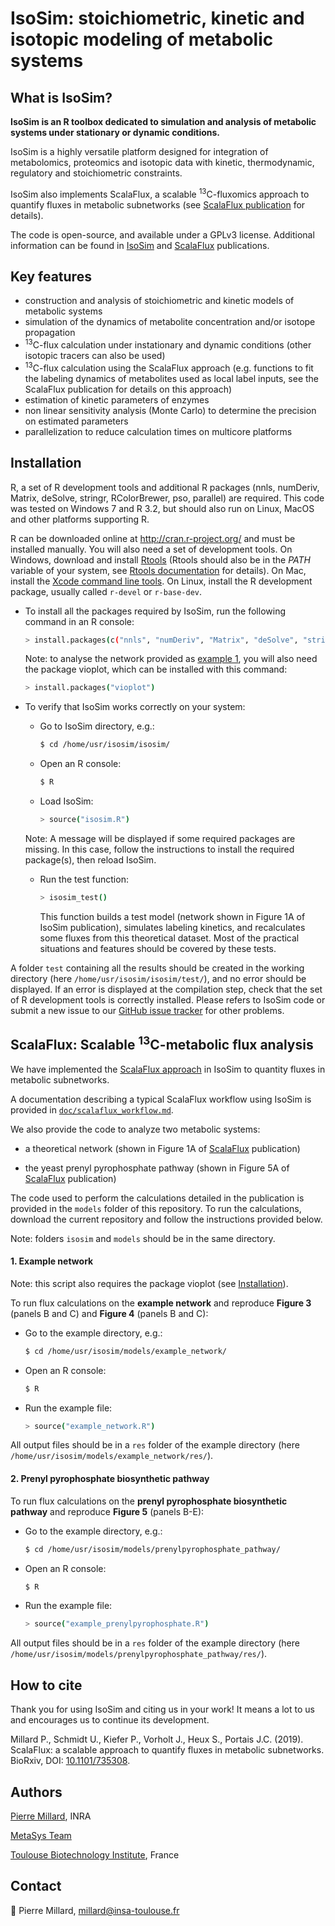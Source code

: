 # IsoSim: stoichiometric, kinetic and isotopic modeling of metabolic systems


## What is IsoSim?
**IsoSim is an R toolbox dedicated to simulation and analysis of metabolic systems under stationary or dynamic conditions.**

IsoSim is a highly versatile platform designed for integration of metabolomics, proteomics and isotopic data with kinetic, thermodynamic, regulatory and stoichiometric constraints.

IsoSim also implements ScalaFlux, a scalable <sup>13</sup>C-fluxomics approach to quantify fluxes in metabolic subnetworks (see [ScalaFlux publication](https://doi.org/10.1101/735308) for details).

The code is open-source, and available under a GPLv3 license. Additional information can be found in [IsoSim](https://dx.doi.org/10.1186%2Fs12918-015-0213-8) and [ScalaFlux](https://doi.org/10.1101/735308) publications.

## Key features

- construction and analysis of stoichiometric and kinetic models of metabolic systems
- simulation of the dynamics of metabolite concentration and/or isotope propagation
- <sup>13</sup>C-flux calculation under instationary and dynamic conditions (other isotopic tracers can also be used)
- <sup>13</sup>C-flux calculation using the ScalaFlux approach (e.g. functions to fit the labeling dynamics of metabolites used as local label inputs, see the ScalaFlux publication for details on this approach)
- estimation of kinetic parameters of enzymes
- non linear sensitivity analysis (Monte Carlo) to determine the precision on estimated parameters
- parallelization to reduce calculation times on multicore platforms


## Installation

R, a set of R development tools and additional R packages (nnls, numDeriv, Matrix, deSolve, stringr, RColorBrewer, pso, parallel) are required. This code was tested on Windows 7 and R 3.2, but should also run on Linux, MacOS and other platforms supporting R.

R can be downloaded online at http://cran.r-project.org/ and must be installed manually. You will also need a set of development tools. On Windows, 
download and install [Rtools](http://cran.r-project.org/bin/windows/Rtools/) (Rtools should also be in the *PATH* variable of your system, see [Rtools documentation](https://cran.r-project.org/bin/windows/Rtools/) for details). On Mac, install the [Xcode command line tools](https://developer.apple.com/downloads). 
On Linux, install the R development package, usually called `r-devel` or `r-base-dev`.

- To install all the packages required by IsoSim, run the following command in an R console:

  ```bash
  > install.packages(c("nnls", "numDeriv", "Matrix", "deSolve", "stringr", "RColorBrewer", "pso", "parallel"))
  ```
  
  Note: to analyse the network provided as [example 1](#1-example-network), you will also need the package vioplot, which can be installed with this command:
  
  ```bash
  > install.packages("vioplot")
  ```
  
- To verify that IsoSim works correctly on your system:
  
  - Go to IsoSim directory, e.g.:
  
    ```bash
    $ cd /home/usr/isosim/isosim/
    ```
  
  - Open an R console:
  
    ```bash
    $ R
    ```
  
  - Load IsoSim:
  
    ```bash
    > source("isosim.R")
    ```
    
  Note: A message will be displayed if some required packages are missing. In this case, follow the instructions to install the required package(s), then reload IsoSim.
  
  - Run the test function:
  
    ```bash
    > isosim_test()
    ```
    
    This function builds a test model (network shown in Figure 1A of IsoSim publication), simulates labeling kinetics, and recalculates some fluxes from this theoretical dataset. Most of 
    the practical situations and features should be covered by these tests.
  
A folder `test` containing all the results should be created in the working directory (here `/home/usr/isosim/isosim/test/`), and no error should be displayed.
If an error is displayed at the compilation step, check that the set of R development tools is correctly installed. 
Please refers to IsoSim code or submit a new issue to our [GitHub issue tracker](https://github.com/MetaSys-LISBP/IsoSim/issues) for other problems.
  
## ScalaFlux: Scalable <sup>13</sup>C-metabolic flux analysis

We have implemented the [ScalaFlux approach](https://doi.org/10.1101/735308) in IsoSim to quantity fluxes in metabolic subnetworks.

A documentation describing a typical ScalaFlux workflow 
using IsoSim is provided in [`doc/scalaflux_workflow.md`](doc/scalaflux_workflow.md).

We also provide the code to analyze two metabolic systems:

- a theoretical network (shown in Figure 1A of [ScalaFlux](https://doi.org/10.1101/735308) publication)

- the yeast prenyl pyrophosphate pathway (shown in Figure 5A of [ScalaFlux](https://doi.org/10.1101/735308) publication)

The code used to perform the calculations detailed in the publication is provided in the `models` folder of this repository. To run the calculations, download 
the current repository and follow the instructions provided below.

Note: folders `isosim` and `models` should be in the same directory.

#### 1. Example network

Note: this script also requires the package vioplot (see [Installation](#installation)).

To run flux calculations on the **example network** and reproduce **Figure 3** (panels B and C) and **Figure 4** (panels B and C):

- Go to the example directory, e.g.:

  ```bash
  $ cd /home/usr/isosim/models/example_network/
  ```
  
- Open an R console:

  ```bash
  $ R
  ```
  
- Run the example file:

  ```bash
  > source("example_network.R")
  ```
  
All output files should be in a `res` folder of the example directory (here `/home/usr/isosim/models/example_network/res/`).

#### 2. Prenyl pyrophosphate biosynthetic pathway

To run flux calculations on the **prenyl pyrophosphate biosynthetic pathway** and reproduce **Figure 5** (panels B-E):

- Go to the example directory, e.g.:

  ```bash
  $ cd /home/usr/isosim/models/prenylpyrophosphate_pathway/
  ```
  
- Open an R console:

  ```bash
  $ R
  ```
  
- Run the example file:

  ```bash
  > source("example_prenylpyrophosphate.R")
  ```
  
All output files should be in a `res` folder of the example directory (here `/home/usr/isosim/models/prenylpyrophosphate_pathway/res/`).

## How to cite

Thank you for using IsoSim and citing us in your work! It means a lot to us and encourages us to continue its development.

Millard P., Schmidt U., Kiefer P., Vorholt J., Heux S., Portais J.C. (2019). ScalaFlux: a scalable approach to quantify fluxes in metabolic subnetworks. BioRxiv, DOI: [10.1101/735308](https://doi.org/10.1101/735308).

## Authors

[Pierre Millard](https://orcid.org/0000-0002-8136-9963), INRA

  [MetaSys Team](http://www.toulouse-biotechnology-institute.fr/en/research/molecular-physiology-and-metabolism/metasys.html)

  [Toulouse Biotechnology Institute](https://www.lisbp.fr/en/index.html), France

## Contact

:email: Pierre Millard, millard@insa-toulouse.fr
